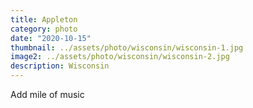 ```yaml
---
title: Appleton
category: photo
date: "2020-10-15"
thumbnail: ../assets/photo/wisconsin/wisconsin-1.jpg
image2: ../assets/photo/wisconsin/wisconsin-2.jpg
description: Wisconsin
---
```


Add mile of music